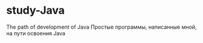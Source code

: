 # study-Java
The path of development of Java
Простые программы, написанные мной, на пути освоения Java
